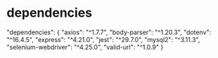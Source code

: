 # dependencies
  "dependencies": {
    "axios": "^1.7.7",
    "body-parser": "^1.20.3",
    "dotenv": "^16.4.5",
    "express": "^4.21.0",
    "jest": "^29.7.0",
    "mysql2": "^3.11.3",
    "selenium-webdriver": "^4.25.0",
    "valid-url": "^1.0.9"
  }

